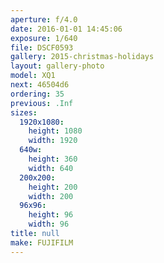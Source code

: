 ```yaml
---
aperture: f/4.0
date: 2016-01-01 14:45:06
exposure: 1/640
file: DSCF0593
gallery: 2015-christmas-holidays
layout: gallery-photo
model: XQ1
next: 46504d6
ordering: 35
previous: .Inf
sizes:
  1920x1080:
    height: 1080
    width: 1920
  640w:
    height: 360
    width: 640
  200x200:
    height: 200
    width: 200
  96x96:
    height: 96
    width: 96
title: null
make: FUJIFILM
---
```

